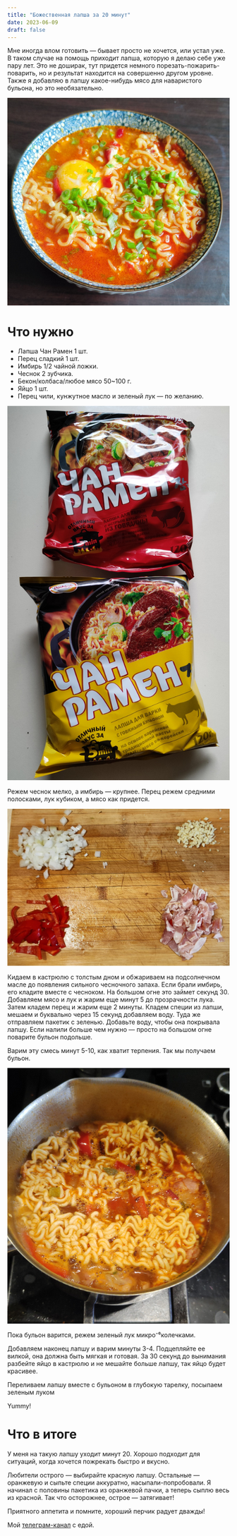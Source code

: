 ```yaml
---
title: "Божественная лапша за 20 минут"
date: 2023-06-09
draft: false
---
```


Мне иногда влом готовить — бывает просто не хочется, или устал уже. В таком случае на помощь приходит лапша, которую я делаю себе уже пару лет. Это не доширак, тут придется немного порезать-пожарить-поварить, но и результат находится на совершенно другом уровне. Также я добавляю в лапшу какое-нибудь мясо для наваристого бульона, но это необязательно.

![Вот такя вкуснятина получается](/assets/img/lapsha/1.jpg)

# Что нужно

- Лапша Чан Рамен 1 шт.
- Перец сладкий 1 шт.
- Имбирь 1/2 чайной ложки.
- Чеснок 2 зубчика.
- Бекон/колбаса/любое мясо 50~100 г.
- Яйцо 1 шт.
- Перец чили, кунжутное масло и зеленый лук — по желанию.

![Продается в любом магазине](/assets/img/lapsha/2.jpg)


Режем чеснок мелко, а имбирь — крупнее. Перец режем средними полосками, лук кубиком, а мясо как придется. 

![Режем все как получится](/assets/img/lapsha/3.jpg)

Кидаем в кастрюлю с толстым дном и обжариваем на подсолнечном масле до появления сильного чесночного запаха. Если брали имбирь, его кладите вместе с чесноком. На большом огне это займет секунд 30. Добавляем мясо и лук и жарим еще минут 5 до прозрачности лука. Затем кладем перец и жарим еще 2 минуты. Кладем специи из лапши, мешаем и буквально через 15 секунд добавляем воду. Туда же отправляем пакетик с зеленью. Добавьте воду, чтобы она покрывала лапшу. Если налили больше чем нужно — просто на большом огне поварите бульон подольше.

Варим эту смесь минут 5-10, как хватит терпения. Так мы получаем бульон.

![Варим лапшу](/assets/img/lapsha/4.jpg)

Пока бульон варится, режем зеленый лук микро⁻⁶колечками.

Добавляем наконец лапшу и варим минуты 3-4. Подцепляйте ее вилкой, она должна быть мягкая и готовая. За 30 секунд до вынимания разбейте яйцо в кастрюлю и не мешайте больше лапшу, так яйцо будет красивее.

Переливаем лапшу вместе с бульоном в глубокую тарелку, посыпаем зеленым луком

Yummy!

# Что в итоге

У меня на такую лапшу уходит минут 20. Хорошо подходит для ситуаций, когда хочется пожрекать быстро и вкусно.

Любители острого — выбирайте красную лапшу. Остальные — оранжевую и сыпьте специи аккуратно, насыпали-попробовали. Я начинал с половины пакетика из оранжевой пачки, а теперь сыплю весь из красной. Так что осторожнее, острое — затягивает!

Приятного аппетита и помните, хороший перчик радует дважды!

Мой [телеграм-канал](https://t.me/boiledjija) с едой.